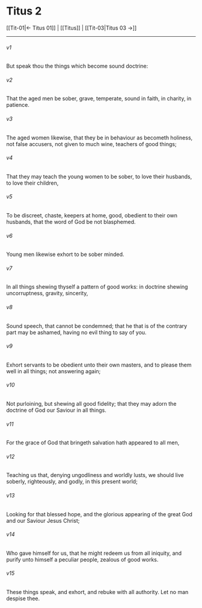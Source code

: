 # Titus 2

[[Tit-01|← Titus 01]] | [[Titus]] | [[Tit-03|Titus 03 →]]
***

###### v1
But speak thou the things which become sound doctrine:
###### v2
That the aged men be sober, grave, temperate, sound in faith, in charity, in patience.
###### v3
The aged women likewise, that they be in behaviour as becometh holiness, not false accusers, not given to much wine, teachers of good things;
###### v4
That they may teach the young women to be sober, to love their husbands, to love their children,
###### v5
To be discreet, chaste, keepers at home, good, obedient to their own husbands, that the word of God be not blasphemed.
###### v6
Young men likewise exhort to be sober minded.
###### v7
In all things shewing thyself a pattern of good works: in doctrine shewing uncorruptness, gravity, sincerity,
###### v8
Sound speech, that cannot be condemned; that he that is of the contrary part may be ashamed, having no evil thing to say of you.
###### v9
Exhort servants to be obedient unto their own masters, and to please them well in all things; not answering again;
###### v10
Not purloining, but shewing all good fidelity; that they may adorn the doctrine of God our Saviour in all things.
###### v11
For the grace of God that bringeth salvation hath appeared to all men,
###### v12
Teaching us that, denying ungodliness and worldly lusts, we should live soberly, righteously, and godly, in this present world;
###### v13
Looking for that blessed hope, and the glorious appearing of the great God and our Saviour Jesus Christ;
###### v14
Who gave himself for us, that he might redeem us from all iniquity, and purify unto himself a peculiar people, zealous of good works.
###### v15
These things speak, and exhort, and rebuke with all authority. Let no man despise thee. 
